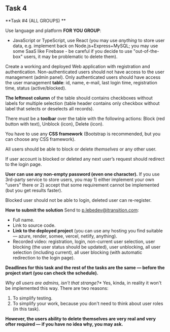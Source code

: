 ## Task 4

**Task #4 (ALL GROUPS) **

Use language and platform **FOR YOU GROUP**:

- JavaScript or TypeScript, use React (you may use _anything_ to store user data, e.g. implement back on Node.js+Express+MySQL; you may use some SaaS like Firebase - be careful if you decide to use "out-of-the-box" users, it may be problematic to delete them).

Create a working and deployed Web application with registration and authentication.
Non-authenticated users should not have access to the user management (admin panel).
Only authenticated users should have access the user management **table**: id, name, e-mail, last login time, registration time, status (active/blocked).

**The leftmost column** of the table should contains checkboxes without labels for multiple selection (table header contains only checkbox without label that selects or deselects all records).

There must be a **toolbar** over the table with the following actions: Block (red button with text), Unblock (icon), Delete (icon).

You have to use any **CSS framework** (Bootstrap is recommended, but you can choose any CSS framework).

All users should be able to block or delete _themselves_ or any other user.

If user account is blocked or deleted any next user’s request should redirect to the login page.

**User can use any non-empty password (even one character).** If you use 3rd-party service to store users, you may 1) either implement your own "users" there or 2) accept that some requirement cannot be implemented (but you get results faster).

Blocked user should not be able to login, deleted user can re-register.

**How to submit the solution**
Send to p.lebedev@itransition.com:

- Full name.
- Link to source code.
- **Link to the deployed project** (you can use any hosting you find suitable — azure, render, somee, vercel, netlify, anything).
- Recorded video: registration, login, non-current user selection, user blocking (the user status should be updated), user unblocking, all user selection (including current), all user blocking (with automatic redirection to the login page).

**Deadlines for this task and the rest of the tasks are the same — before the project start (you can check the schedule).**

_Why all users are admins, isn't that strange?\*_ Yes, kinda, in reality it won't be implemented this way. There are two reasons:

1. To simplify testing.
2. To simplify your work, because you don't need to think about user roles (in this task).

**However, the users ability to delete themselves are very real and very ofter required — if you have no idea why, you may ask.**
